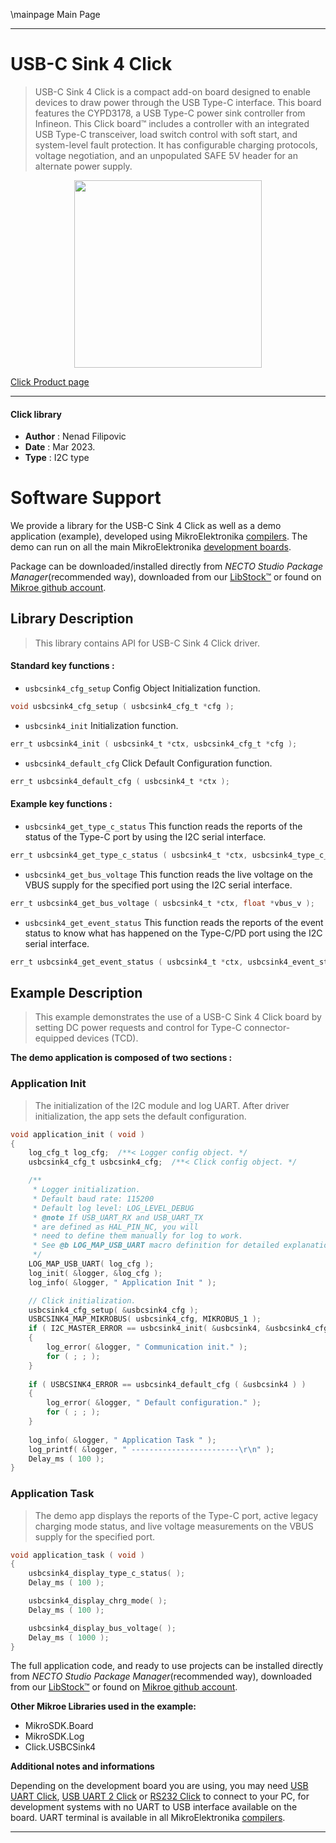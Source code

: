 \mainpage Main Page

---
# USB-C Sink 4 Click

> USB-C Sink 4 Click is a compact add-on board designed to enable devices to draw power through the USB Type-C interface. This board features the CYPD3178, a USB Type-C power sink controller from Infineon. This Click board™ includes a controller with an integrated USB Type-C transceiver, load switch control with soft start, and system-level fault protection. It has configurable charging protocols, voltage negotiation, and an unpopulated SAFE 5V header for an alternate power supply.

<p align="center">
  <img src="https://download.mikroe.com/images/click_for_ide/usbcsink4_click.png" height=300px>
</p>

[Click Product page](https://www.mikroe.com/usb-c-sink-4-click)

---


#### Click library

- **Author**        : Nenad Filipovic
- **Date**          : Mar 2023.
- **Type**          : I2C type


# Software Support

We provide a library for the USB-C Sink 4 Click
as well as a demo application (example), developed using MikroElektronika
[compilers](https://www.mikroe.com/necto-studio).
The demo can run on all the main MikroElektronika [development boards](https://www.mikroe.com/development-boards).

Package can be downloaded/installed directly from *NECTO Studio Package Manager*(recommended way), downloaded from our [LibStock&trade;](https://libstock.mikroe.com) or found on [Mikroe github account](https://github.com/MikroElektronika/mikrosdk_click_v2/tree/master/clicks).

## Library Description

> This library contains API for USB-C Sink 4 Click driver.

#### Standard key functions :

- `usbcsink4_cfg_setup` Config Object Initialization function.
```c
void usbcsink4_cfg_setup ( usbcsink4_cfg_t *cfg );
```

- `usbcsink4_init` Initialization function.
```c
err_t usbcsink4_init ( usbcsink4_t *ctx, usbcsink4_cfg_t *cfg );
```

- `usbcsink4_default_cfg` Click Default Configuration function.
```c
err_t usbcsink4_default_cfg ( usbcsink4_t *ctx );
```

#### Example key functions :

- `usbcsink4_get_type_c_status` This function reads the reports of the status of the Type-C port by using the I2C serial interface.
```c
err_t usbcsink4_get_type_c_status ( usbcsink4_t *ctx, usbcsink4_type_c_status_t *type_c_status );
```

- `usbcsink4_get_bus_voltage` This function reads the live voltage on the VBUS supply for the specified port using the I2C serial interface.
```c
err_t usbcsink4_get_bus_voltage ( usbcsink4_t *ctx, float *vbus_v );
```

- `usbcsink4_get_event_status` This function reads the reports of the event status to know what has happened on the Type-C/PD port using the I2C serial interface.
```c
err_t usbcsink4_get_event_status ( usbcsink4_t *ctx, usbcsink4_event_status_t *event_status );
```

## Example Description

> This example demonstrates the use of a USB-C Sink 4 Click board 
> by setting DC power requests and control for Type-C connector-equipped devices (TCD).

**The demo application is composed of two sections :**

### Application Init

> The initialization of the I2C module and log UART.
> After driver initialization, the app sets the default configuration.

```c
void application_init ( void ) 
{
    log_cfg_t log_cfg;  /**< Logger config object. */
    usbcsink4_cfg_t usbcsink4_cfg;  /**< Click config object. */

    /** 
     * Logger initialization.
     * Default baud rate: 115200
     * Default log level: LOG_LEVEL_DEBUG
     * @note If USB_UART_RX and USB_UART_TX 
     * are defined as HAL_PIN_NC, you will 
     * need to define them manually for log to work. 
     * See @b LOG_MAP_USB_UART macro definition for detailed explanation.
     */
    LOG_MAP_USB_UART( log_cfg );
    log_init( &logger, &log_cfg );
    log_info( &logger, " Application Init " );

    // Click initialization.
    usbcsink4_cfg_setup( &usbcsink4_cfg );
    USBCSINK4_MAP_MIKROBUS( usbcsink4_cfg, MIKROBUS_1 );
    if ( I2C_MASTER_ERROR == usbcsink4_init( &usbcsink4, &usbcsink4_cfg ) ) 
    {
        log_error( &logger, " Communication init." );
        for ( ; ; );
    }
    
    if ( USBCSINK4_ERROR == usbcsink4_default_cfg ( &usbcsink4 ) )
    {
        log_error( &logger, " Default configuration." );
        for ( ; ; );
    }
    
    log_info( &logger, " Application Task " );
    log_printf( &logger, " ------------------------\r\n" );
    Delay_ms ( 100 );
}
```

### Application Task

> The demo app displays the reports of the Type-C port, active legacy charging mode status, 
> and live voltage measurements on the VBUS supply for the specified port.

```c
void application_task ( void ) 
{
    usbcsink4_display_type_c_status( );
    Delay_ms ( 100 );

    usbcsink4_display_chrg_mode( );
    Delay_ms ( 100 );

    usbcsink4_display_bus_voltage( );
    Delay_ms ( 1000 );
}
```

The full application code, and ready to use projects can be installed directly from *NECTO Studio Package Manager*(recommended way), downloaded from our [LibStock&trade;](https://libstock.mikroe.com) or found on [Mikroe github account](https://github.com/MikroElektronika/mikrosdk_click_v2/tree/master/clicks).

**Other Mikroe Libraries used in the example:**

- MikroSDK.Board
- MikroSDK.Log
- Click.USBCSink4

**Additional notes and informations**

Depending on the development board you are using, you may need
[USB UART Click](https://www.mikroe.com/usb-uart-click),
[USB UART 2 Click](https://www.mikroe.com/usb-uart-2-click) or
[RS232 Click](https://www.mikroe.com/rs232-click) to connect to your PC, for
development systems with no UART to USB interface available on the board. UART
terminal is available in all MikroElektronika
[compilers](https://shop.mikroe.com/compilers).

---
